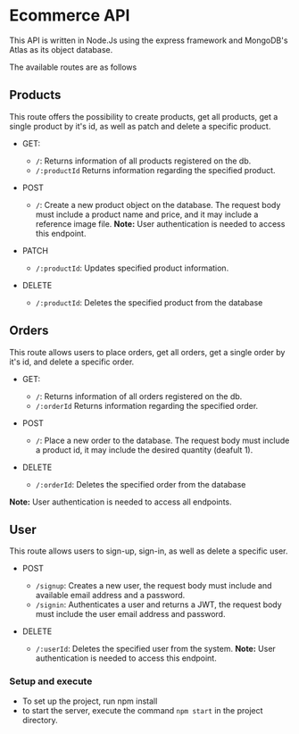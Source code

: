 # Ecommerce API
This API is written in Node.Js using the express framework and MongoDB's Atlas as its object database.

The available routes are as follows

## Products

This route offers the possibility to create products, get all products, get a single product by it's id, as well as patch and delete a specific product.

- GET:
  - ``/``: Returns information of all products registered on the db.
  - ``/:productId`` Returns information regarding the specified product.

- POST
  - ``/``: Create a new product object on the database. The request body must include a product name and price, and it may include a reference image file.
    **Note:** User authentication is needed to access this endpoint.

- PATCH
  - ``/:productId``: Updates specified product information.
 
- DELETE
  - ``/:productId``: Deletes the specified product from the database
 
## Orders

This route allows users to place orders, get all orders, get a single order by it's id, and delete a specific order.

- GET:
  - ``/``: Returns information of all orders registered on the db.
  - ``/:orderId`` Returns information regarding the specified order.

- POST
  - ``/``: Place a new order to the database. The request body must include a product id, it may include the desired quantity (deafult 1).
 
- DELETE
  - ``/:orderId``: Deletes the specified order from the database
 
**Note:** User authentication is needed to access all endpoints.

## User

This route allows users to sign-up, sign-in, as well as delete a specific user.

- POST
  - ``/signup``: Creates a new user, the request body must include and available email address and a password.
  - ``/signin``: Authenticates a user and returns a JWT, the request body must include the user email address and password.
 
- DELETE
  - ``/:userId``: Deletes the specified user from the system. **Note:** User authentication is needed to access this endpoint.

### Setup and execute
- To set up the project, run npm install
- to start the server, execute the command ``npm start`` in the project directory.
